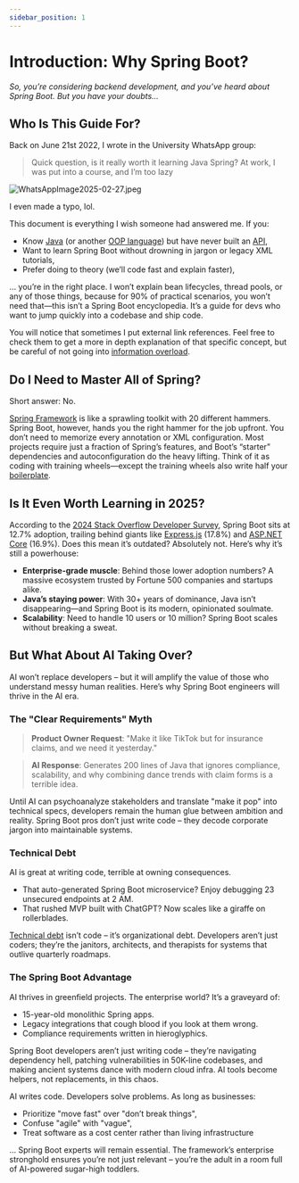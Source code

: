 ```yaml
---
sidebar_position: 1
---
```


# Introduction: Why Spring Boot?

_So, you’re considering backend development, and you’ve heard about Spring Boot. But you have your doubts…_

## Who Is This Guide For?
Back on June 21st 2022, I wrote in the University WhatsApp group:

> Quick question, is it really worth it learning Java Spring? At work, I was put into a course, and I’m too lazy

![WhatsAppImage2025-02-27.jpeg](/img/WhatsAppImage2025-02-27.jpeg)

I even made a typo, lol.

This document is everything I wish someone had answered me. If you:

* Know [Java](https://www.java.com/) (or another [OOP language](https://www.freecodecamp.org/news/what-is-object-oriented-programming/)) but have never built an [API](https://aws.amazon.com/what-is/api/),
* Want to learn Spring Boot without drowning in jargon or legacy XML tutorials,
* Prefer doing to theory (we’ll code fast and explain faster),

… you’re in the right place. I won’t explain bean lifecycles, thread pools, or any of those things, because for 90% of practical scenarios, you won’t need that—this isn’t a Spring Boot encyclopedia. It’s a guide for devs who want to jump quickly into a codebase and ship code.

You will notice that sometimes I put external link references. Feel free to check them to get a more in depth explanation of that specific concept, but be careful of not going into [information overload](https://www.interaction-design.org/literature/article/information-overload-why-it-matters-and-how-to-combat-it).

## Do I Need to Master All of Spring?

Short answer: No.

[Spring Framework](https://spring.io/projects/spring-framework) is like a sprawling toolkit with 20 different hammers. Spring Boot, however, hands you the right hammer for the job upfront. You don’t need to memorize every annotation or XML configuration. Most projects require just a fraction of Spring’s features, and Boot’s “starter” dependencies and autoconfiguration do the heavy lifting. Think of it as coding with training wheels—except the training wheels also write half your [boilerplate](https://aws.amazon.com/what-is/boilerplate-code/).

## Is It Even Worth Learning in 2025?

According to the [2024 Stack Overflow Developer Survey](https://survey.stackoverflow.co/2024/technology#most-popular-technologies-webframe), Spring Boot sits at 12.7% adoption, trailing behind giants like [Express.js](https://expressjs.com/) (17.8%) and [ASP.NET Core](http://ASP.NET) (16.9%). Does this mean it’s outdated? Absolutely not. Here’s why it’s still a powerhouse:

* **Enterprise-grade muscle**: Behind those lower adoption numbers? A massive ecosystem trusted by Fortune 500 companies and startups alike.
* **Java’s staying power**: With 30+ years of dominance, Java isn’t disappearing—and Spring Boot is its modern, opinionated soulmate.
* **Scalability**: Need to handle 10 users or 10 million? Spring Boot scales without breaking a sweat.

## But What About AI Taking Over?

AI won’t replace developers – but it will amplify the value of those who understand messy human realities. Here’s why Spring Boot engineers will thrive in the AI era.

### The "Clear Requirements" Myth

> **Product Owner Request**: "Make it like TikTok but for insurance claims, and we need it yesterday."

> **AI Response**: Generates 200 lines of Java that ignores compliance, scalability, and why combining dance trends with claim forms is a terrible idea.

Until AI can psychoanalyze stakeholders and translate "make it pop" into technical specs, developers remain the human glue between ambition and reality. Spring Boot pros don’t just write code – they decode corporate jargon into maintainable systems.

### Technical Debt

AI is great at writing code, terrible at owning consequences.

* That auto-generated Spring Boot microservice? Enjoy debugging 23 unsecured endpoints at 2 AM. 
* That rushed MVP built with ChatGPT? Now scales like a giraffe on rollerblades.

[Technical debt](https://www.productplan.com/glossary/technical-debt/) isn’t code – it’s organizational debt. Developers aren’t just coders; they’re the janitors, architects, and therapists for systems that outlive quarterly roadmaps.

### The Spring Boot Advantage

AI thrives in greenfield projects. The enterprise world? It’s a graveyard of:

* 15-year-old monolithic Spring apps.
* Legacy integrations that cough blood if you look at them wrong.
* Compliance requirements written in hieroglyphics.

Spring Boot developers aren’t just writing code – they’re navigating dependency hell, patching vulnerabilities in 50K-line codebases, and making ancient systems dance with modern cloud infra. AI tools become helpers, not replacements, in this chaos.

AI writes code. Developers solve problems. As long as businesses:

* Prioritize "move fast" over "don’t break things",
* Confuse "agile" with "vague",
* Treat software as a cost center rather than living infrastructure

… Spring Boot experts will remain essential. The framework’s enterprise stronghold ensures you’re not just relevant – you’re the adult in a room full of AI-powered sugar-high toddlers.